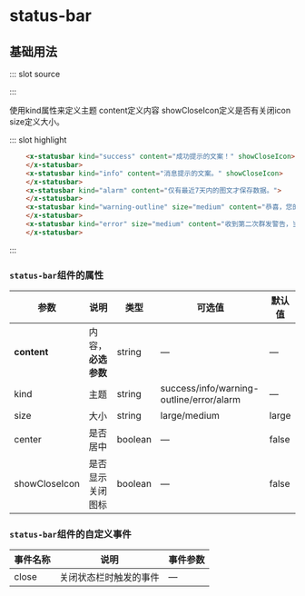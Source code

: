 <style>
    .x-icon {
        margin-right:5px
    }
</style>
# status-bar

## 基础用法

<demo-block-demo-block>
::: slot source
<template>
    <x-statusbar kind="success" content="成功提示的文案！" showCloseIcon>
    </x-statusbar>
    <x-statusbar kind="info" content="消息提示的文案。" showCloseIcon>
    </x-statusbar>
    <x-statusbar kind="alarm" content="仅有最近7天内的图文才保存数据。">
    </x-statusbar>
    <x-statusbar kind="warning-outline" size="medium" content="恭喜，您的企业已经通过信息认证！" showCloseIcon>
    </x-statusbar>
    <x-statusbar kind="error" size="medium" content="收到第二次群发警告，当月群发功能已被禁用">
    </x-statusbar>
</template>

:::

使用kind属性来定义主题  content定义内容 showCloseIcon定义是否有关闭icon size定义大小。

::: slot highlight

```html
    <x-statusbar kind="success" content="成功提示的文案！" showCloseIcon>
    </x-statusbar>
    <x-statusbar kind="info" content="消息提示的文案。" showCloseIcon>
    </x-statusbar>
    <x-statusbar kind="alarm" content="仅有最近7天内的图文才保存数据。">
    </x-statusbar>
    <x-statusbar kind="warning-outline" size="medium" content="恭喜，您的企业已经通过信息认证！" showCloseIcon>
    </x-statusbar>
    <x-statusbar kind="error" size="medium" content="收到第二次群发警告，当月群发功能已被禁用">
    </x-statusbar>
```
:::
</demo-block-demo-block>

### `status-bar`组件的属性

| 参数      | 说明                             | 类型      | 可选值       | 默认值 |
| -------- | -------------------------------- | -------- | ----------- | ----- |
| **content** | 内容，**必选参数** | string | — | — |
| kind | 主题 | string | success/info/warning-outline/error/alarm | — |
| size | 大小 | string | large/medium | large |
| center | 是否居中 | boolean | — | false |
| showCloseIcon | 是否显示关闭图标 | boolean | — | false |


### `status-bar`组件的自定义事件

| 事件名称  | 说明                              | 事件参数  |
| -------  | -------------------------------- | -------- |
| close | 关闭状态栏时触发的事件 | — |

